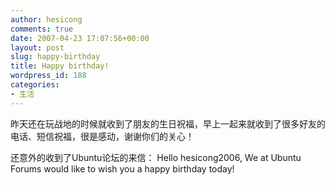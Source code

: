 ```yaml
---
author: hesicong
comments: true
date: 2007-04-23 17:07:56+00:00
layout: post
slug: happy-birthday
title: Happy birthday!
wordpress_id: 188
categories:
- 生活
---
```



昨天还在玩战地的时候就收到了朋友的生日祝福，早上一起来就收到了很多好友的电话、短信祝福，很是感动，谢谢你们的关心！


还意外的收到了Ubuntu论坛的来信：
Hello hesicong2006,
We at Ubuntu Forums would like to wish you a happy birthday today!
